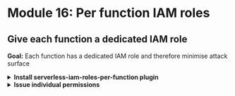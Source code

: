 # Module 16: Per function IAM roles

## Give each function a dedicated IAM role

**Goal:** Each function has a dedicated IAM role and therefore minimise attack surface

<details>
<summary><b>Install serverless-iam-roles-per-function plugin</b></summary><p>

1. Install `serverless-iam-roles-per-function` as dev dependency

`npm install --save-dev serverless-iam-roles-per-function`

2. Modify `serverless.yml` and add it as a plugin

```yml
plugins:
  - serverless-pseudo-parameters
  - serverless-iam-roles-per-function
```

</p></details>

<details>
<summary><b>Issue individual permissions</b></summary><p>

1. Modify `serverless.yml` and delete the `iamRoleStatements` section

2. Modify `serverless.yml` and give the `get-index` function its own IAM role statements

```yml
iamRoleStatements:
  - Effect: Allow
    Action: execute-api:Invoke
    Resource: arn:aws:execute-api:#{AWS::Region}:#{AWS::AccountId}:*/*/GET/restaurants
```

3. Modify `serverless.yml` and give the `get-restaurants` function its own IAM role statements

```yml
iamRoleStatements:
  - Effect: Allow
    Action: dynamodb:scan
    Resource:
      Fn::GetAtt:
        - restaurantsTable
        - Arn
```

4. Modify `serverless.yml` and give the `search-restaurants` function its own IAM role statements

```yml
iamRoleStatements:
  - Effect: Allow
    Action: dynamodb:scan
    Resource:
      Fn::GetAtt:
        - restaurantsTable
        - Arn
```

5. Deploy the project

`npm run sls -- deploy -s dev -r us-east-1`

6. Run the acceptance tests to make sure they're still working

`STAGE=dev REGION=us-east-1 npm run acceptance`

</p></details>